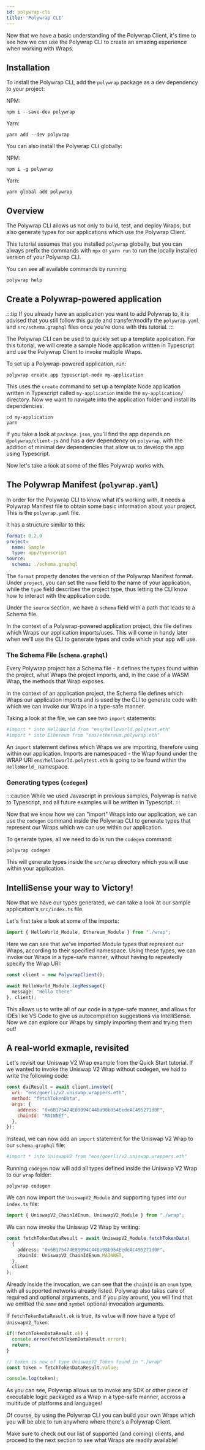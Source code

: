 ```yaml
---
id: polywrap-cli
title: 'Polywrap CLI'
---
```


Now that we have a basic understanding of the Polywrap Client, it's time to see how we can use the Polywrap CLI to create an amazing experience when working with Wraps.

## Installation

To install the Polywrap CLI, add the `polywrap` package as a dev dependency to your project:

NPM:
```
npm i --save-dev polywrap
```

Yarn:
```
yarn add --dev polywrap
```

You can also install the Polywrap CLI globally:

NPM:
```
npm i -g polywrap
```

Yarn:
```
yarn global add polywrap
```

## Overview

The Polywrap CLI allows us not only to build, test, and deploy Wraps, but also generate types for our applications which use the Polywrap Client.

This tutorial assumes that you installed `polywrap` globally, but you can always prefix the commands with `npx` or `yarn run` to run the locally installed version of your Polywrap CLI.

You can see all available commands by running:

```
polywrap help
```

## Create a Polywrap-powered application

:::tip
If you already have an application you want to add Polywrap to, it is advised that you still follow this guide and transfer/modify the `polywrap.yaml` and `src/schema.graphql` files once you're done with this tutorial.
:::

The Polywrap CLI can be used to quickly set up a template application. For this tutorial, we will create a sample Node application written in Typescript and use the Polywrap Client to invoke multiple Wraps.

To set up a Polywrap-powered application, run:

```
polywrap create app typescript-node my-application
```

This uses the `create` command to set up a template Node application written in Typescript called `my-application` inside the `my-application/` directory. Now we want to navigate into the application folder and install its dependencies.

```
cd my-application
yarn
```

If you take a look at `package.json`, you'll find the app depends on `@polywrap/client-js` and has a dev dependency on `polywrap`, with the addition of minimal dev dependencies that allow us to develop the app using Typescript.

Now let's take a look at some of the files Polywrap works with.

## The Polywrap Manifest (`polywrap.yaml`)

In order for the Polywrap CLI to know what it's working with, it needs a Polywrap Manifest file to obtain some basic information about your project. This is the `polywrap.yaml` file.

It has a structure similar to this:
```yaml title="polywrap.yaml"
format: 0.2.0
project:
  name: Sample
  type: app/typescript
source:
  schema: ./schema.graphql
```

The `format` property denotes the version of the Polywrap Manifest format. Under `project`, you can set the `name` field to the name of your application, while the `type` field describes the project type, thus letting the CLI know how to interact with the application code.

Under the `source` section, we have a `schema` field with a path that leads to a Schema file.

In the context of a Polywrap-powered application project, this file defines which Wraps our application imports/uses. This will come in handy later when we'll use the CLI to generate types and code which your app will use.

### The Schema File (`schema.graphql`)

Every Polywrap project has a Schema file - it defines the types found within the project, what Wraps the project imports, and, in the case of a WASM Wrap, the methods that Wrap exposes.

In the context of an application project, the Schema file defines which Wraps our application imports and is used by the CLI to generate code with which we can invoke our Wraps in a type-safe manner.

Taking a look at the file, we can see two `import` statements:

```graphql title="schema.graphql"
#import * into HelloWorld from "ens/helloworld.polytest.eth"
#import * into Ethereum from "ens/ethereum.polywrap.eth"
```

An `import` statement defines which Wraps we are importing, therefore using within our application. Imports are namespaced - the Wrap found under the WRAP URI `ens/helloworld.polytest.eth` is going to be found within the `HelloWorld_` namespace.

### Generating types (`codegen`)

:::caution
While we used Javascript in previous samples, Polywrap is native to Typescript, and all future examples will be written in Typescript.
:::

Now that we know how we can "import" Wraps into our application, we can use the `codegen` command inside the Polywrap CLI to generate types that represent our Wraps which we can use within our application.

To generate types, all we need to do is run the `codegen` command:

```
polywrap codegen
```

This will generate types inside the `src/wrap` directory which you will use within your application.

## IntelliSense your way to Victory!

Now that we have our types generated, we can take a look at our sample application's `src/index.ts` file.

Let's first take a look at some of the imports:

```typescript
import { HelloWorld_Module, Ethereum_Module } from "./wrap";
```

Here we can see that we've imported Module types that represent our Wraps, according to their specified namespace. Using these types, we can invoke our Wraps in a type-safe manner, without having to repeatedly specify the Wrap URI:

```typescript
const client = new PolywrapClient();

await HelloWorld_Module.logMessage({
  message: "Hello there"
}, client);
```

This allows us to write all of our code in a type-safe manner, and allows for IDEs like VS Code to give us autocompletion suggestions via IntelliSense. Now we can explore our Wraps by simply importing them and trying them out!

## A real-world exmaple, revisited

Let's revisit our Uniswap V2 Wrap example from the Quick Start tutorial. If we wanted to invoke the Uniswap V2 Wrap without codegen, we had to write the following code:

```javascript
const daiResult = await client.invoke({
  uri: "ens/goerli/v2.uniswap.wrappers.eth",
  method: "fetchTokenData",
  args: {
    address: "0x6B175474E89094C44Da98b954EedeAC495271d0F",
    chainId: "MAINNET",
  },
});
```

Instead, we can now add an `import` statement for the Uniswap V2 Wrap to our `schema.graphql` file:

```graphql title="schema.graphql"
#import * into UniswapV2 from "ens/goerli/v2.uniswap.wrappers.eth"
```

Running `codegen` now will add all types defined inside the Uniswap V2 Wrap to our `wrap` folder:

```
polywrap codegen
```

We can now import the `UniswapV2_Module` and supporting types into our `index.ts` file:

```typescript
import { UniswapV2_ChainIdEnum, UniswapV2_Module } from "./wrap";
```

We can now invoke the Uniswap V2 Wrap by writing:

```typescript
const fetchTokenDataResult = await UniswapV2_Module.fetchTokenData(
  {
    address: "0x6B175474E89094C44Da98b954EedeAC495271d0F",
    chainId: UniswapV2_ChainIdEnum.MAINNET,
  },
  client
);
```

Already inside the invocation, we can see that the `chainId` is an `enum` type, with all supported networks already listed. Polywrap also takes care of required and optional arguments, and if you play around, you will find that we omitted the `name` and `symbol` optional invocation arguments.

If `fetchTokenDataResult.ok` is true, its `value` will now have a type of `UniswapV2_Token`:

```typescript
if(!fetchTokenDataResult.ok) {
  console.error(fetchTokenDataResult.error);
  return;
}

// token is now of type UniswapV2_Token found in "./wrap"
const token = fetchTokenDataResult.value;

console.log(token);
```

As you can see, Polywrap allows us to invoke any SDK or other piece of executable logic packaged as a Wrap in a type-safe manner, accross a multitude of platforms and languages!

Of course, by using the Polywrap CLI you can build your own Wraps which you will be able to run anywhere where there's a Polywrap Client.

Make sure to check out our list of supported (and coming) clients, and proceed to the next section to see what Wraps are readily available!